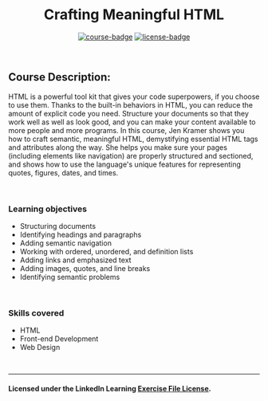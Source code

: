 <div align="center">

# Crafting Meaningful HTML

[![course-badge]][course-link]
[![license-badge]][LICENSE]

</div>

<!-- badge info -->
[course-badge]:https://img.shields.io/badge/learning-HTML-white?logo=Linkedin&labelColor=blue&style=for-the-badge
[course-link]:https://www.linkedin.com/learning/crafting-meaningful-html "Crafting Meaningful HTML"
[license-badge]:https://img.shields.io/badge/learning-license-success?logo=Linkedin&labelColor=black&style=for-the-badge

<br>

## Course Description:
 HTML is a powerful tool kit that gives your code superpowers, if you choose to use them. Thanks to the built-in behaviors in HTML, you can reduce the amount of explicit code you need. Structure your documents so that they work well as well as look good, and you can make your content available to more people and more programs. In this course, Jen Kramer shows you how to craft semantic, meaningful HTML, demystifying essential HTML tags and attributes along the way. She helps you make sure your pages (including elements like navigation) are properly structured and sectioned, and shows how to use the language's unique features for representing quotes, figures, dates, and times.

<br>

###  Learning objectives
- Structuring documents
- Identifying headings and paragraphs
- Adding semantic navigation
- Working with ordered, unordered, and definition lists
- Adding links and emphasized text
- Adding images, quotes, and line breaks
- Identifying semantic problems

<br>

### Skills covered
- HTML
- Front-end Development
- Web Design

<br>

---
#### Licensed under the LinkedIn Learning [Exercise File License][LICENSE].

[LICENSE]:../../LICENSE "LinkedIn Learning License"